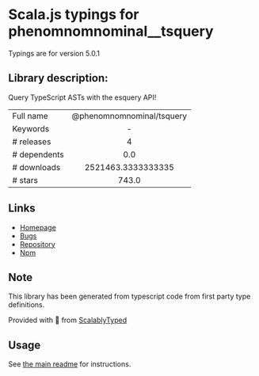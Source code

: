 
# Scala.js typings for phenomnomnominal__tsquery

Typings are for version 5.0.1

## Library description:
Query TypeScript ASTs with the esquery API!

|                    |                 |
| ------------------ | :-------------: |
| Full name          | @phenomnomnominal/tsquery |
| Keywords           | - |
| # releases         | 4 |
| # dependents       | 0.0 |
| # downloads        | 2521463.3333333335 |
| # stars            | 743.0 |

## Links
- [Homepage](https://github.com/phenomnomnominal/tsquery#readme)
- [Bugs](https://github.com/phenomnomnominal/tsquery/issues)
- [Repository](https://github.com/phenomnomnominal/tsquery)
- [Npm](https://www.npmjs.com/package/%40phenomnomnominal%2Ftsquery)
    


## Note
This library has been generated from typescript code from first party type definitions.

Provided with :purple_heart: from [ScalablyTyped](https://github.com/oyvindberg/ScalablyTyped)

## Usage
See [the main readme](../../readme.md) for instructions.


